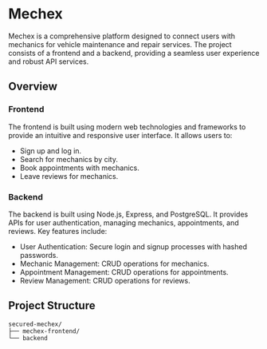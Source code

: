 # Mechex
Mechex is a comprehensive platform designed to connect users with mechanics for vehicle maintenance and repair services. The project consists of a frontend and a backend, providing a seamless user experience and robust API services.

## Overview

### Frontend
The frontend is built using modern web technologies and frameworks to provide an intuitive and responsive user interface. It allows users to:

- Sign up and log in.
- Search for mechanics by city.
- Book appointments with mechanics.
- Leave reviews for mechanics.

### Backend
The backend is built using Node.js, Express, and PostgreSQL. It provides APIs for user authentication, managing mechanics, appointments, and reviews. Key features include:

- User Authentication: Secure login and signup processes with hashed passwords.
- Mechanic Management: CRUD operations for mechanics.
- Appointment Management: CRUD operations for appointments.
- Review Management: CRUD operations for reviews.

## Project Structure

```
secured-mechex/
├── mechex-frontend/
└── backend
```